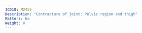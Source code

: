 ```yaml
---
ICD10: M2455
Description: "Contracture of joint: Pelvic region and thigh"
Matters: No
Weight: 0
---
```


